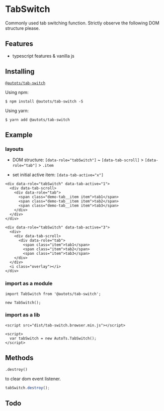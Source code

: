 # TabSwitch

Commonly used tab switching function. Strictly observe the following DOM structure please.

## Features

+ typescript features & vanilla js  

## Installing

[`@autots/tab-switch`](https://www.npmjs.com/package/@autots/tab-switch)

Using npm:

```
$ npm install @autots/tab-switch -S
```

Using yarn:

```
$ yarn add @autots/tab-switch
```

## Example

### layouts

- DOM structure: `[data-role="tabSwitch"]` ~ `[data-tab-scroll]` > `[data-role="tab"]` > `.item`

- set initial active item: `[data-tab-active="x"]` 

```
<div data-role="tabSwitch" data-tab-active="1">
  <div data-tab-scroll>
    <div data-role="tab">
      <span class="demo-tab__item item">tab1</span>
      <span class="demo-tab__item item">tab2</span>
      <span class="demo-tab__item item">tab3</span>
    </div>
  </div>
</div>
```

```
<div data-role="tabSwitch" data-tab-active="3">
  <div>
    <div data-tab-scroll>
      <div data-role="tab">
        <span class="item">tab1</span>
        <span class="item">tab2</span>
        <span class="item">tab3</span>
    </div>
  </div>
  <i class="overlay"></i>
</div>
```

### import as a module

```
import TabSwitch from '@autots/tab-switch';

new TabSwitch();
```

### import as a lib

```
<script src="dist/tab-switch.browser.min.js"></script>

<script>
  var tabSwitch = new AutoTs.TabSwitch();
</script>
```

## Methods

`.destroy()`

to clear dom event listener.

``` js
tabSwitch.destroy();
```

## Todo
